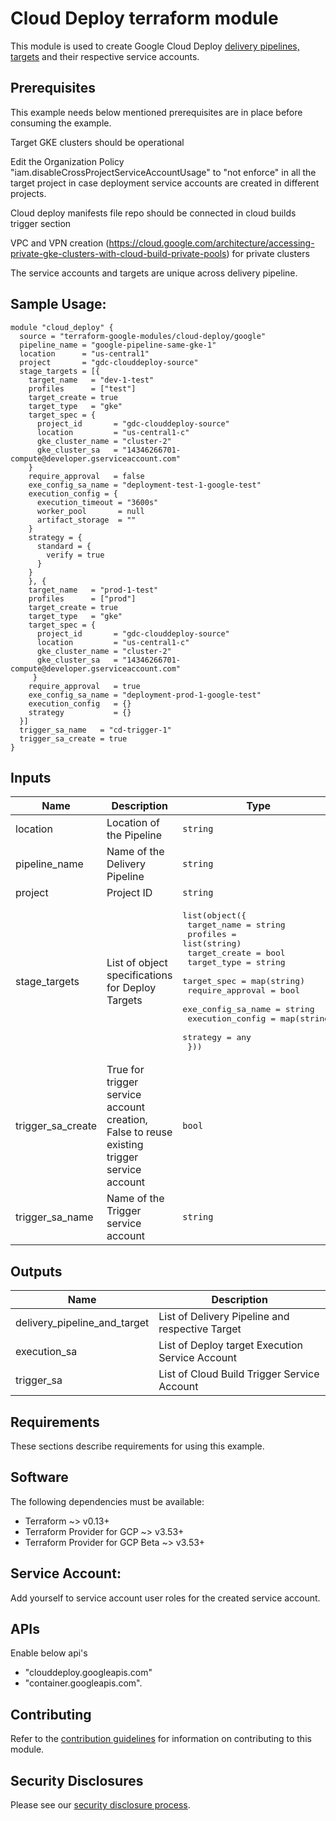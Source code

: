 # Cloud Deploy terraform module

This module is used  to create Google Cloud Deploy [delivery pipelines, targets](https://cloud.google.com/deploy/docs/create-pipeline-targets) and their respective service accounts.

## Prerequisites

This example needs below mentioned prerequisites are in place before consuming the example.

Target GKE clusters should be operational

Edit the Organization Policy "iam.disableCrossProjectServiceAccountUsage" to "not enforce" in all the target project in case deployment service accounts are created in different projects.

Cloud deploy manifests file repo should be connected in cloud builds trigger section

VPC and VPN creation (https://cloud.google.com/architecture/accessing-private-gke-clusters-with-cloud-build-private-pools) for private clusters

The service accounts and targets are unique across delivery pipeline.

## Sample Usage:

```hcl
module "cloud_deploy" {
  source = "terraform-google-modules/cloud-deploy/google"
  pipeline_name = "google-pipeline-same-gke-1"
  location      = "us-central1"
  project       = "gdc-clouddeploy-source"
  stage_targets = [{
    target_name   = "dev-1-test"
    profiles      = ["test"]
    target_create = true
    target_type   = "gke"
    target_spec = {
      project_id       = "gdc-clouddeploy-source"
      location         = "us-central1-c"
      gke_cluster_name = "cluster-2"
      gke_cluster_sa   = "14346266701-compute@developer.gserviceaccount.com"
    }
    require_approval   = false
    exe_config_sa_name = "deployment-test-1-google-test"
    execution_config = {
      execution_timeout = "3600s"
      worker_pool       = null
      artifact_storage  = ""
    }
    strategy = {
      standard = {
        verify = true
      }
    }
    }, {
    target_name   = "prod-1-test"
    profiles      = ["prod"]
    target_create = true
    target_type   = "gke"
    target_spec = {
      project_id       = "gdc-clouddeploy-source"
      location         = "us-central1-c"
      gke_cluster_name = "cluster-2"
      gke_cluster_sa   = "14346266701-compute@developer.gserviceaccount.com"
     }
    require_approval   = true
    exe_config_sa_name = "deployment-prod-1-google-test"
    execution_config   = {}
    strategy           = {}
  }]
  trigger_sa_name   = "cd-trigger-1"
  trigger_sa_create = true
}

```



<!-- BEGINNING OF PRE-COMMIT-TERRAFORM DOCS HOOK -->
## Inputs

| Name | Description | Type | Default | Required |
|------|-------------|------|---------|:--------:|
| location | Location of the Pipeline | `string` | n/a | yes |
| pipeline\_name | Name of the Delivery Pipeline | `string` | n/a | yes |
| project | Project ID | `string` | n/a | yes |
| stage\_targets | List of object specifications for Deploy Targets | <pre>list(object({<br>    target_name        = string<br>    profiles           = list(string)<br>    target_create      = bool<br>    target_type        = string<br>    target_spec        = map(string)<br>    require_approval   = bool<br>    exe_config_sa_name = string<br>    execution_config   = map(string)<br>    strategy           = any<br>  }))</pre> | n/a | yes |
| trigger\_sa\_create | True for trigger service account creation, False to reuse existing trigger service account | `bool` | `true` | no |
| trigger\_sa\_name | Name of the Trigger service account | `string` | n/a | yes |

## Outputs

| Name | Description |
|------|-------------|
| delivery\_pipeline\_and\_target | List of Delivery Pipeline and respective Target |
| execution\_sa | List of Deploy target Execution Service Account |
| trigger\_sa | List of Cloud Build Trigger Service Account |

<!-- END OF PRE-COMMIT-TERRAFORM DOCS HOOK -->

## Requirements

These sections describe requirements for using this example.

## Software

The following dependencies must be available:

* Terraform ~> v0.13+
* Terraform Provider for GCP ~> v3.53+
* Terraform Provider for GCP Beta ~> v3.53+


## Service Account:

Add yourself to service account user roles for the created service account.

## APIs

Enable below api's

* "clouddeploy.googleapis.com"
* "container.googleapis.com".

## Contributing

Refer to the [contribution guidelines](./CONTRIBUTING.md) for
information on contributing to this module.

## Security Disclosures

Please see our [security disclosure process](./SECURITY.md).
